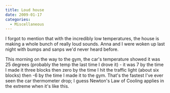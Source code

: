 ```yaml
---
title: Loud house
date: 2009-01-17
categories: 
  - Miscellaneous
---
```


I forgot to mention that with the incredibly low temperatures, the house is making a whole bunch of really loud sounds. Anna and I were woken up last night with bumps and sanps we'd never heard before.

This morning on the way to the gym, the car's temperature showed it was 25 degrees (probably the temp the last time I drove it) - it was 7 by the time I made it three blocks then zero by the time I hit the traffic light (about six blocks) then -6 by the time I made it to the gym. That's the fastest I've ever seen the car thermometer drop; I guess Newton's Law of Cooling applies in the extreme when it's like this.

